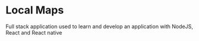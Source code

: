 # Local Maps

Full stack application used to learn and develop an application with NodeJS, React and React native

